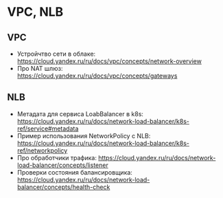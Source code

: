 # VPC, NLB

## VPC
* Устройчтво сети в облаке: https://cloud.yandex.ru/ru/docs/vpc/concepts/network-overview
* Про NAT шлюз: https://cloud.yandex.ru/ru/docs/vpc/concepts/gateways

## NLB
* Метадата для сервиса LoabBalancer в k8s: https://cloud.yandex.ru/ru/docs/network-load-balancer/k8s-ref/service#metadata
* Пример использования NetworkPolicy с NLB: https://cloud.yandex.ru/ru/docs/network-load-balancer/k8s-ref/networkpolicy
* Про обработчики трафика: https://cloud.yandex.ru/ru/docs/network-load-balancer/concepts/listener
* Проверки состояния балансировщика: https://cloud.yandex.ru/ru/docs/network-load-balancer/concepts/health-check
